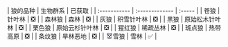 <a name="wolf-variants"></a>
| 狼的品种 | 生物群系 | 已获取 |
| :----------- | :------------- | :----- |
| 苍狼 | 针叶林 | ❎ |
| 森林狼 | 森林 | ❎ |
| 灰狼 | 积雪针叶林 | ❎ |
| 黑狼 | 原始松木针叶林 | ❎ |
| 栗色狼 | 原始云杉针叶林 | ❎ |
| 猩红狼 | 稀疏丛林 | ❎ |
| 斑点狼 | 热带高原 | ❎ |
| 条纹狼 | 旱林恶地 | ❎ |
| ![](images\wolf\EntitySprite_ashen-wolf.png)雪狼 | 雪林 | ✅ |
